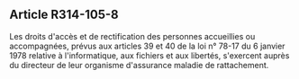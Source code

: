 ## Article R314-105-8


Les droits d'accès et de rectification des personnes accueillies ou accompagnées, prévus aux articles 39 et 40
de la loi n° 78-17 du 6 janvier 1978 relative à l'informatique, aux fichiers et aux libertés, s'exercent auprès du
directeur de leur organisme d'assurance maladie de rattachement.

